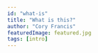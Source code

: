 ```yaml
---
id: "what-is"
title: "What is this?"
author: "Cory Francis"
featuredImage: featured.jpg
tags: [intro]
---
```

